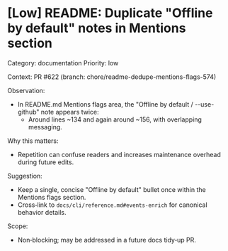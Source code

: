 # [Low] README: Duplicate "Offline by default" notes in Mentions section

Category: documentation
Priority: low

Context: PR #622 (branch: chore/readme-dedupe-mentions-flags-574)

Observation:
- In README.md Mentions flags area, the "Offline by default / --use-github" note appears twice:
  - Around lines ~134 and again around ~156, with overlapping messaging.

Why this matters:
- Repetition can confuse readers and increases maintenance overhead during future edits.

Suggestion:
- Keep a single, concise "Offline by default" bullet once within the Mentions flags section.
- Cross‑link to `docs/cli/reference.md#events-enrich` for canonical behavior details.

Scope:
- Non‑blocking; may be addressed in a future docs tidy‑up PR.

